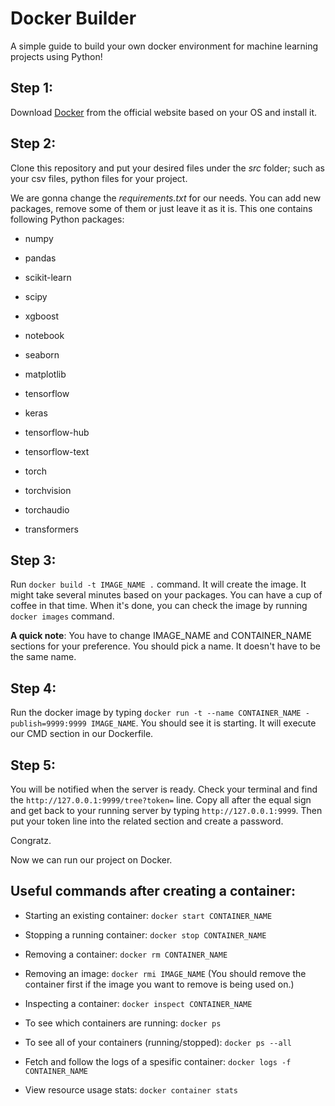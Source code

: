 # Docker Builder
A simple guide to build your own docker environment for machine learning projects using Python!

## Step 1:

Download [Docker](https://www.docker.com) from the official website based on your OS and install it.

## Step 2:

Clone this repository and put your desired files under the *src* folder; such as your csv files, python files for your project.

We are gonna change the *requirements.txt* for our needs. You can add new packages, remove some of them or just leave it as it is. This one contains following Python packages:

- numpy
- pandas
- scikit-learn
- scipy
- xgboost
- notebook

- seaborn
- matplotlib

- tensorflow
- keras
- tensorflow-hub
- tensorflow-text
- torch
- torchvision
- torchaudio
- transformers

## Step 3:

Run `docker build -t IMAGE_NAME .` command. It will create the image. It might take several minutes based on your packages. You can have a cup of coffee in that time.
When it's done, you can check the image by running `docker images` command.

**A quick note**: You have to change IMAGE_NAME and CONTAINER_NAME sections for your preference. You should pick a name. It doesn't have to be the same name.

## Step 4:

Run the docker image by typing `docker run -t --name CONTAINER_NAME -publish=9999:9999 IMAGE_NAME`.
You should see it is starting. It will execute our CMD section in our Dockerfile.

## Step 5:

You will be notified when the server is ready. Check your terminal and find the `http://127.0.0.1:9999/tree?token=` line. Copy all after the equal sign and get back to your running server by typing `http://127.0.0.1:9999`. Then put your token line into the related section and create a password.

Congratz.

Now we can run our project on Docker.

## Useful commands after creating a container:

- Starting an existing container: `docker start CONTAINER_NAME`

- Stopping a running container: `docker stop CONTAINER_NAME`

- Removing a container: `docker rm CONTAINER_NAME`

- Removing an image: `docker rmi IMAGE_NAME` (You should remove the container first if the image you want to remove is being used on.)

- Inspecting a container: `docker inspect CONTAINER_NAME`

- To see which containers are running: `docker ps`

- To see all of your containers (running/stopped): `docker ps --all`

- Fetch and follow the logs of a spesific container: `docker logs -f CONTAINER_NAME`

- View resource usage stats: `docker container stats`